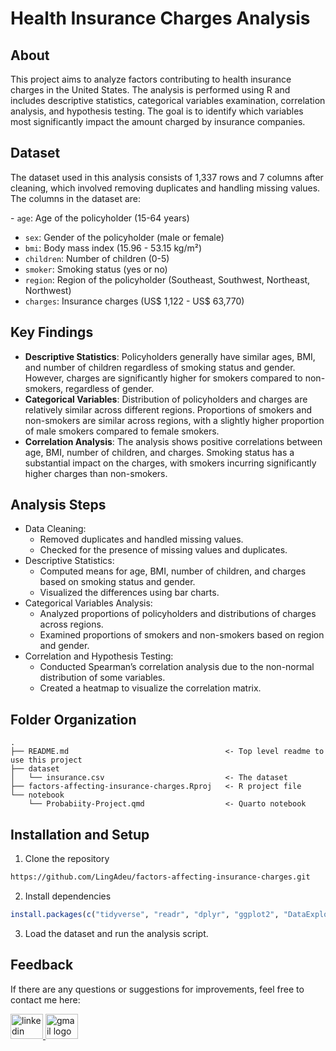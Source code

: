 # Health Insurance Charges Analysis

## About
This project aims to analyze factors contributing to health insurance charges in the United States. The analysis is performed using R and includes descriptive statistics, categorical variables examination, correlation analysis, and hypothesis testing. The goal is to identify which variables most significantly impact the amount charged by insurance companies.

## Dataset
The dataset used in this analysis consists of 1,337 rows and 7 columns after cleaning, which involved removing duplicates and handling missing values. The columns in the dataset are:

- `age`: Age of the policyholder (15-64 years)
- `sex`: Gender of the policyholder (male or female)
- `bmi`: Body mass index (15.96 - 53.15 kg/m²)
- `children`: Number of children (0-5)
- `smoker`: Smoking status (yes or no)
- `region`: Region of the policyholder (Southeast, Southwest, Northeast, Northwest)
- `charges`: Insurance charges (US$ 1,122 - US$ 63,770)

## Key Findings
- **Descriptive Statistics**: Policyholders generally have similar ages, BMI, and number of children regardless of smoking status and gender. However, charges are significantly higher for smokers compared to non-smokers, regardless of gender.
- **Categorical Variables**: Distribution of policyholders and charges are relatively similar across different regions.
Proportions of smokers and non-smokers are similar across regions, with a slightly higher proportion of male smokers compared to female smokers.
- **Correlation Analysis**: The analysis shows positive correlations between age, BMI, number of children, and charges. Smoking status has a substantial impact on the charges, with smokers incurring significantly higher charges than non-smokers.

## Analysis Steps
- Data Cleaning:
    - Removed duplicates and handled missing values.
    - Checked for the presence of missing values and duplicates.
- Descriptive Statistics:
    - Computed means for age, BMI, number of children, and charges based on smoking status and gender.
    - Visualized the differences using bar charts.
- Categorical Variables Analysis:
    - Analyzed proportions of policyholders and distributions of charges across regions.
    - Examined proportions of smokers and non-smokers based on region and gender.
- Correlation and Hypothesis Testing:
    - Conducted Spearman’s correlation analysis due to the non-normal distribution of some variables.
    - Created a heatmap to visualize the correlation matrix.

## Folder Organization
    .
    ├── README.md                                   <- Top level readme to use this project
    ├── dataset
    │   └── insurance.csv                           <- The dataset
    ├── factors-affecting-insurance-charges.Rproj   <- R project file
    └── notebook
        └── Probabiity-Project.qmd                  <- Quarto notebook

## Installation and Setup
1. Clone the repository
```bash
https://github.com/LingAdeu/factors-affecting-insurance-charges.git
```
2. Install dependencies
```r
install.packages(c("tidyverse", "readr", "dplyr", "ggplot2", "DataExplorer", "gridExtra"))
```
3. Load the dataset and run the analysis script.

## Feedback
If there are any questions or suggestions for improvements, feel free to contact me here:

<a href="https://www.linkedin.com/in/adelia-januarto/" target="_blank">
    <img src="https://raw.githubusercontent.com/maurodesouza/profile-readme-generator/master/src/assets/icons/social/linkedin/default.svg" width="52" height="40" alt="linkedin logo"/>
  </a>
<a href="mailto:januartoadelia@gmail.com" target="_blank">
    <img src="https://raw.githubusercontent.com/maurodesouza/profile-readme-generator/master/src/assets/icons/social/gmail/default.svg"  width="52" height="40" alt="gmail logo"/>
  </a>
